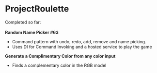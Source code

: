 # ProjectRoulette

Completed so far: <br><br>
  <b>Random Name Picker #63</b> 
  <ul>
    <li>Command pattern with undo, redo, add, remove and name picking.</li>
    <li>Uses DI for Command Invoking and a hosted service to play the game</li>
  </ul>
  <b>Generate a Complimentary Color from any color input</b> 
  <ul>
    <li>Finds a complementary color in the RGB model</li>
  </ul>
